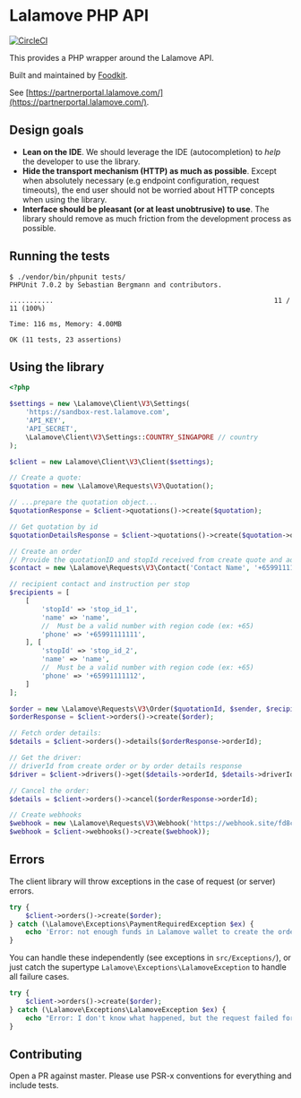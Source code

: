 # Lalamove PHP API #

[![CircleCI](https://circleci.com/gh/foodkit/lalamove-php-api/tree/master.svg?style=svg)](https://circleci.com/gh/foodkit/lalamove-php-api/tree/master)

This provides a PHP wrapper around the Lalamove API.

Built and maintained by [Foodkit](https://foodkit.io).

See [https://partnerportal.lalamove.com/](https://partnerportal.lalamove.com/).

## Design goals ##

* **Lean on the IDE**. We should leverage the IDE (autocompletion) to _help_ the developer to use the library.
* **Hide the transport mechanism (HTTP) as much as possible**. Except when absolutely necessary (e.g endpoint configuration, request timeouts), the end user should not be worried about HTTP concepts when using the library.
* **Interface should be pleasant (or at least unobtrusive) to use**. The library should remove as much friction from the development process as possible.


## Running the tests ##

```
$ ./vendor/bin/phpunit tests/
PHPUnit 7.0.2 by Sebastian Bergmann and contributors.

...........                                                       11 / 11 (100%)

Time: 116 ms, Memory: 4.00MB

OK (11 tests, 23 assertions)
```

## Using the library ##

```php
<?php

$settings = new \Lalamove\Client\V3\Settings(
    'https://sandbox-rest.lalamove.com',
    'API_KEY',
    'API_SECRET',
    \Lalamove\Client\V3\Settings::COUNTRY_SINGAPORE // country
);

$client = new Lalamove\Client\V3\Client($settings);

// Create a quote:
$quotation = new \Lalamove\Requests\V3\Quotation();

// ...prepare the quotation object...
$quotationResponse = $client->quotations()->create($quotation);

// Get quotation by id
$quotationDetailsResponse = $client->quotations()->create($quotation->quotationId);

// Create an order
// Provide the quotationID and stopId received from create quote and add contact information for both the sender and recipients
$contact = new \Lalamove\Requests\V3\Contact('Contact Name', '+65991111110', 'stop_id_from_quotation');

// recipient contact and instruction per stop
$recipients = [
    [
        'stopId' => 'stop_id_1',
        'name' => 'name',
        //  Must be a valid number with region code (ex: +65)
        'phone' => '+65991111111',
    ], [
        'stopId' => 'stop_id_2',
        'name' => 'name',
        //  Must be a valid number with region code (ex: +65)
        'phone' => '+65991111112',
    ]
];

$order = new \Lalamove\Requests\V3\Order($quotationId, $sender, $recipients);
$orderResponse = $client->orders()->create($order);

// Fetch order details:
$details = $client->orders()->details($orderResponse->orderId);

// Get the driver:
// driverId from create order or by order details response
$driver = $client->drivers()->get($details->orderId, $details->driverId);

// Cancel the order:
$details = $client->orders()->cancel($orderResponse->orderId);

// Create webhooks
$webhook = new \Lalamove\Requests\V3\Webhook('https://webhook.site/fd8ccc58-7447-4122-8a0c-f9c31eb79ad3');
$webhook = $client->webhooks()->create($webhook));
```

## Errors ##

The client library will throw exceptions in the case of request (or server) errors.

```php
try {
    $client->orders()->create($order);
} catch (\Lalamove\Exceptions\PaymentRequiredException $ex) {
    echo 'Error: not enough funds in Lalamove wallet to create the order';
}
```

You can handle these independently (see exceptions in `src/Exceptions/`), or just catch the supertype `Lalamove\Exceptions\LalamoveException` to handle all failure cases.

```php
try {
    $client->orders()->create($order);
} catch (\Lalamove\Exceptions\LalamoveException $ex) {
    echo "Error: I don't know what happened, but the request failed for some reason.";
}
```

## Contributing ##

Open a PR against master. Please use PSR-x conventions for everything and include tests.
